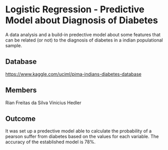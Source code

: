 # Logistic Regression - Predictive Model about Diagnosis of Diabetes
A data analysis and a build-in predective model about some features that can be related (or not) to the diagnosis of diabetes in a indian populational sample.

## Database
https://www.kaggle.com/uciml/pima-indians-diabetes-database

## Members
Rian Freitas da Silva
Vinicius Hedler

## Outcome
It was set up a predective model able to calculate the probability of a pearson suffer from diabetes based on the values for each variable. The accuracy of the established model is 78%.

